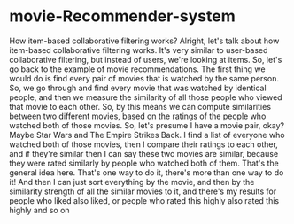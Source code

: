 # movie-Recommender-system

How item-based collaborative
filtering works?
Alright, let's talk about how item-based collaborative filtering works. It's very
similar to user-based collaborative filtering, but instead of users, we're looking at
items.
So, let's go back to the example of movie recommendations. The first thing we
would do is find every pair of movies that is watched by the same person. So, we
go through and find every movie that was watched by identical people, and then
we measure the similarity of all those people who viewed that movie to each
other. So, by this means we can compute similarities between two different
movies, based on the ratings of the people who watched both of those movies.
So, let's presume I have a movie pair, okay? Maybe Star Wars and The Empire
Strikes Back. I find a list of everyone who watched both of those movies, then I
compare their ratings to each other, and if they're similar then I can say these two
movies are similar, because they were rated similarly by people who watched
both of them. That's the general idea here. That's one way to do it, there's more
than one way to do it!
And then I can just sort everything by the movie, and then by the similarity
strength of all the similar movies to it, and there's my results for people who
liked also liked, or people who rated this highly also rated this highly and so on
